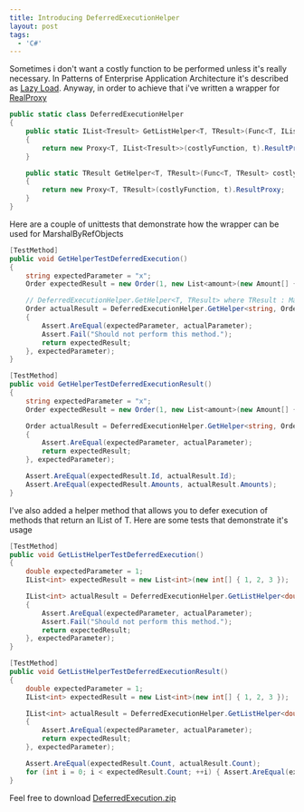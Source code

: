 ```yaml
---
title: Introducing DeferredExecutionHelper
layout: post
tags:
  - 'C#'
---
```

Sometimes i don't want a costly function to be performed unless it's really necessary. In Patterns of Enterprise Application Architecture it's described as [Lazy Load](http://www.martinfowler.com/eaaCatalog/lazyLoad.html). Anyway, in order to achieve that i've written a wrapper for [RealProxy](http://msdn2.microsoft.com/en-us/library/system.runtime.remoting.proxies.realproxy.aspx)

```csharp
public static class DeferredExecutionHelper
{
	public static IList<Tresult> GetListHelper<T, TResult>(Func<T, IList<Tresult>> costlyFunction, T t)
	{
		return new Proxy<T, IList<Tresult>>(costlyFunction, t).ResultProxy;
	}

	public static TResult GetHelper<T, TResult>(Func<T, TResult> costlyFunction, T t) where TResult : MarshalByRefObject
	{
		return new Proxy<T, TResult>(costlyFunction, t).ResultProxy;
	}
}
```

Here are a couple of unittests that demonstrate how the wrapper can be used for MarshalByRefObjects

```csharp
[TestMethod]
public void GetHelperTestDeferredExecution()
{
	string expectedParameter = "x";
	Order expectedResult = new Order(1, new List<amount>(new Amount[] { new Amount(1) }));

	// DeferredExecutionHelper.GetHelper<T, TResult> where TResult : MarshalByRefObject
	Order actualResult = DeferredExecutionHelper.GetHelper<string, Order>(delegate(string actualParameter)
	{
		Assert.AreEqual(expectedParameter, actualParameter);
		Assert.Fail("Should not perform this method.");
		return expectedResult;
	}, expectedParameter);
}

[TestMethod]
public void GetHelperTestDeferredExecutionResult()
{
	string expectedParameter = "x";
	Order expectedResult = new Order(1, new List<amount>(new Amount[] { new Amount(1) }));

	Order actualResult = DeferredExecutionHelper.GetHelper<string, Order>(delegate(string actualParameter)
	{
		Assert.AreEqual(expectedParameter, actualParameter);
		return expectedResult;
	}, expectedParameter);

	Assert.AreEqual(expectedResult.Id, actualResult.Id);
	Assert.AreEqual(expectedResult.Amounts, actualResult.Amounts);
}
```

I've also added a helper method that allows you to defer execution of methods that return an IList of T. Here are some tests that demonstrate it's usage

```csharp
[TestMethod]
public void GetListHelperTestDeferredExecution()
{
	double expectedParameter = 1;
	IList<int> expectedResult = new List<int>(new int[] { 1, 2, 3 });

	IList<int> actualResult = DeferredExecutionHelper.GetListHelper<double, int>(delegate(double actualParameter)
	{
		Assert.AreEqual(expectedParameter, actualParameter);
		Assert.Fail("Should not perform this method.");
		return expectedResult;
	}, expectedParameter);
}

[TestMethod]
public void GetListHelperTestDeferredExecutionResult()
{
	double expectedParameter = 1;
	IList<int> expectedResult = new List<int>(new int[] { 1, 2, 3 });

	IList<int> actualResult = DeferredExecutionHelper.GetListHelper<double, int>(delegate(double actualParameter)
	{
		Assert.AreEqual(expectedParameter, actualParameter);
		return expectedResult;
	}, expectedParameter);

	Assert.AreEqual(expectedResult.Count, actualResult.Count);
	for (int i = 0; i < expectedResult.Count; ++i) { Assert.AreEqual(expectedResult[i], actualResult[i]); } 
}
``` 

Feel free to download [DeferredExecution.zip](http://www.timvw.be/wp-content/code/csharp/DeferredExecution.zip)
